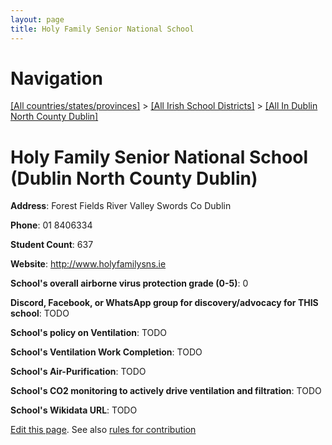 ```yaml
---
layout: page
title: Holy Family Senior National School
---
```

# Navigation

[[All countries/states/provinces]](../../..) > [[All Irish School Districts]](../..) > [[All In Dublin North County Dublin]](..)

# Holy Family Senior National School (Dublin North County Dublin)

**Address**: Forest Fields River Valley Swords Co Dublin

**Phone**: 01 8406334

**Student Count**: 637

**Website**: <http://www.holyfamilysns.ie>

**School's overall airborne virus protection grade (0-5)**: 0

**Discord, Facebook, or WhatsApp group for discovery/advocacy for THIS school**: TODO

**School's policy on Ventilation**: TODO

**School's Ventilation Work Completion**: TODO

**School's Air-Purification**: TODO

**School's CO2 monitoring to actively drive ventilation and filtration**: TODO

**School's Wikidata URL**: TODO


[Edit this page](https://github.com/ventilate-schools/Ireland/edit/main/./Dublin_North_County_Dublin/Holy_Family_Senior_National_School.md). See also [rules for contribution](../../../contribution-rules/)